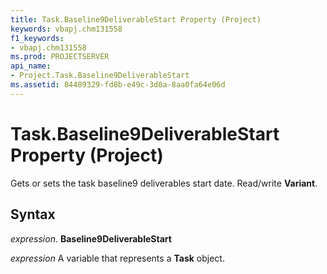 ```yaml
---
title: Task.Baseline9DeliverableStart Property (Project)
keywords: vbapj.chm131558
f1_keywords:
- vbapj.chm131558
ms.prod: PROJECTSERVER
api_name:
- Project.Task.Baseline9DeliverableStart
ms.assetid: 84489329-fd8b-e49c-3d0a-8aa0fa64e06d
---
```



# Task.Baseline9DeliverableStart Property (Project)

Gets or sets the task baseline9 deliverables start date. Read/write  **Variant**.


## Syntax

 _expression_. **Baseline9DeliverableStart**

 _expression_ A variable that represents a **Task** object.



